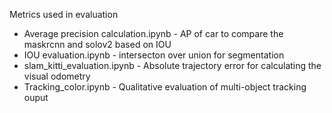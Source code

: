 Metrics used in evaluation

- Average precision calculation.ipynb -  AP of car to compare the maskrcnn and solov2 based on IOU 
- IOU evaluation.ipynb - intersecton over union for segmentation
- slam_kitti_evaluation.ipynb - Absolute trajectory error for calculating the visual odometry
- Tracking_color.ipynb - Qualitative evaluation of multi-object tracking ouput
